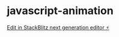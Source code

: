 # javascript-animation

[Edit in StackBlitz next generation editor ⚡️](https://stackblitz.com/~/github.com/eastcoastdeveloper/javascript-animation)